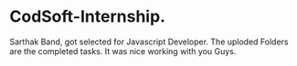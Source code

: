 # CodSoft-Internship.
Sarthak Band, got selected for Javascript Developer.
The uploded Folders are the completed tasks.
It was nice working with you Guys.